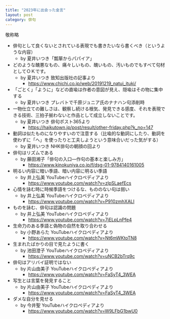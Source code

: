 ```yaml
---
title: "2023年に出会った金言"
layout: post
category: 俳句
---
```


敬称略

- 俳句として良くないとされている表現でも書きたいなら書くべき（というような内容）
  - by 夏井いつき「瓢箪からパパイア」
- どのような醜悪なもの、痛々しいもの、醜いもの、汚いものでもすべて句材としてＯＫです。
  - by 夏井いつき 致知出版社の記事より
    - <https://www.chichi.co.jp/web/20191219_natui_ituki/>
- 「ごとく」「ように」などの直喩は作者の意図が見え、隠喩はその物に集中する
  - by 夏井いつき プレバトで千原ジュニア氏のナナハン句添削時
- 一物仕立ての難しさは、観察し続ける根気、発見できる感度、それを表現できる技術、三拍子揃わないと作品として成立しないことです。
  - by 夏井いつき 俳句ポスト365より
    - <https://haikutown.jp/post/result/other-friday.php?k_no=147>
- 動詞は似たものになりやすいので注意する（比喩的な動詞にしたり、動詞を使わずに「へ」を使ったりと工夫しようという意味合いだった気がする）
  - by 夏井いつき NHK俳句の朝顔の回より
- 俳句はリズムである
  - by 藤田湘子「俳句の入口―作句の基本と楽しみ方」
    - <https://www.kinokuniya.co.jp/f/dsg-01-9784140161005>
- 明るい内容に暗い季語、暗い内容に明るい季語
  - by 井上弘美 YouTubeハイクロペディアより
    - <https://www.youtube.com/watch?v=zlpSLaefEcs>
- 心情を詠む時に時候季語をつけるな、もののない句は弱い
  - by 井上弘美 YouTubeハイクロペディアより
    - <https://www.youtube.com/watch?v=P910zmhXALI>
- ものを詠む、俳句は認識の問題
  - by 井上弘美 YouTubeハイクロペディアより
    - <https://www.youtube.com/watch?v=7jELpLnPfe4>
- 生命力のある季語と偽物の自然を取り合わせる
  - by 小野あらた YouTubeハイクロペディアより
    - <https://www.youtube.com/watch?v=Nt6mWKtoTN8>
- 生まれたばかりの目で見たように書く
  - by 池田澄子 YouTubeハイクロペディアより
    - <https://www.youtube.com/watch?v=uNCB2bTrq9c>
- 俳句はアリバイ証明ではない
  - by 片山由美子 YouTubeハイクロペディアより
    - <https://www.youtube.com/watch?v=FaSyT4_3WEA>
- 写生とは言葉を発見すること
  - by 片山由美子 YouTubeハイクロペディアより
    - <https://www.youtube.com/watch?v=FaSyT4_3WEA>
- ダメな自分を見せる
  - by 今井聖 YouTubeハイクロペディアより
    - <https://www.youtube.com/watch?v=W9LFbG1bwU0>
